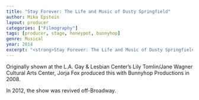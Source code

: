 ```yaml
---
title: "Stay Forever: The Life and Music of Dusty Springfield"
author: Mika Epstein
layout: producer
categories: ["Filmography"]
tags: [producer, stage, honeypot, bunnyhop]
genre: Musical
year: 2014
excerpt: "<strong>Stay Forever: The Life and Music of Dusty Springfield</strong> is a musical by Honeypot Productions  and Bunnyhop Productions."
---
```


Originally shown at the L.A. Gay & Lesbian Center’s Lily Tomlin/Jane Wagner Cultural Arts Center, Jorja Fox produced this with Bunnyhop Productions in 2008.

In 2012, the show was revived off-Broadway.